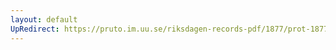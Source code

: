 ```yaml
---
layout: default
UpRedirect: https://pruto.im.uu.se/riksdagen-records-pdf/1877/prot-1877--fk--003/prot-1877--fk--003_002.pdf
---
```

